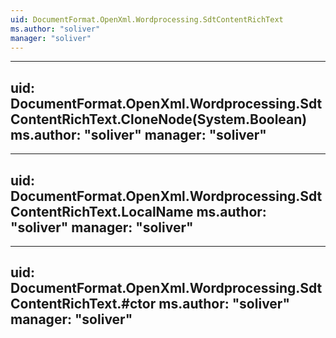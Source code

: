 ```yaml
---
uid: DocumentFormat.OpenXml.Wordprocessing.SdtContentRichText
ms.author: "soliver"
manager: "soliver"
---
```


---
uid: DocumentFormat.OpenXml.Wordprocessing.SdtContentRichText.CloneNode(System.Boolean)
ms.author: "soliver"
manager: "soliver"
---

---
uid: DocumentFormat.OpenXml.Wordprocessing.SdtContentRichText.LocalName
ms.author: "soliver"
manager: "soliver"
---

---
uid: DocumentFormat.OpenXml.Wordprocessing.SdtContentRichText.#ctor
ms.author: "soliver"
manager: "soliver"
---
